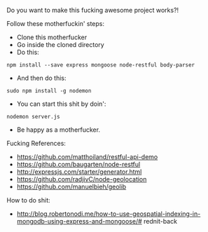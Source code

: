 Do you want to make this fucking awesome project works?!

Follow these motherfuckin' steps:

* Clone this motherfucker
* Go inside the cloned directory
* Do this:
``` shell
npm install --save express mongoose node-restful body-parser
```
* And then do this:
``` shell
sudo npm install -g nodemon
```
* You can start this shit by doin':
``` shell
nodemon server.js
```
* Be happy as a motherfucker.


Fucking References:

* https://github.com/matthoiland/restful-api-demo
* https://github.com/baugarten/node-restful
* http://expressjs.com/starter/generator.html
* https://github.com/radjivC/node-geolocation
* https://github.com/manuelbieh/geolib

How to do shit:
* http://blog.robertonodi.me/how-to-use-geospatial-indexing-in-mongodb-using-express-and-mongoose/# rednit-back
